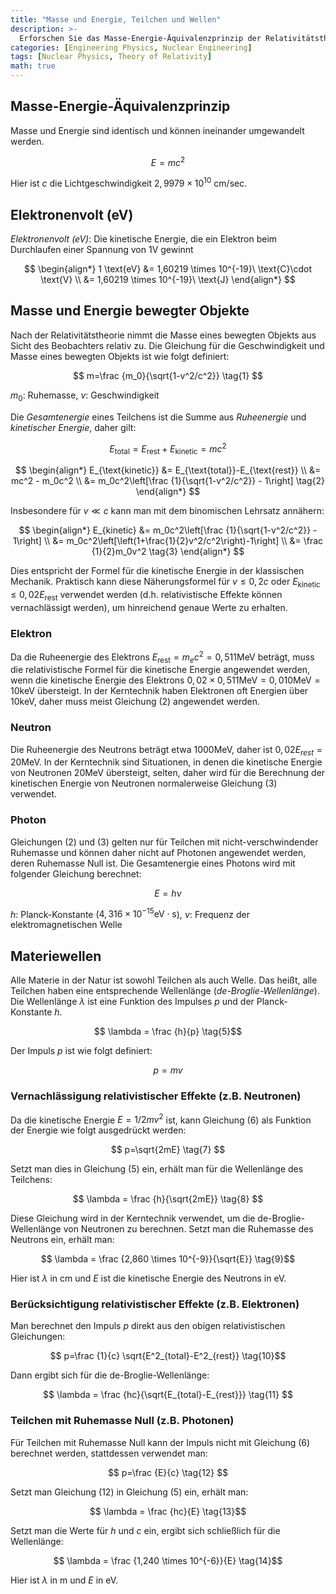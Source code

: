 ```yaml
---
title: "Masse und Energie, Teilchen und Wellen"
description: >-
  Erforschen Sie das Masse-Energie-Äquivalenzprinzip der Relativitätstheorie und berechnen Sie die Energie eines bewegten Elektrons unter Berücksichtigung relativistischer Effekte.
categories: [Engineering Physics, Nuclear Engineering]
tags: [Nuclear Physics, Theory of Relativity]
math: true
---
```


## Masse-Energie-Äquivalenzprinzip
Masse und Energie sind identisch und können ineinander umgewandelt werden.

$$ E=mc^2 $$

Hier ist $c$ die Lichtgeschwindigkeit $2,9979 \times 10^{10}\ \text{cm/sec}$.

## Elektronenvolt (eV)
*Elektronenvolt (eV)*: Die kinetische Energie, die ein Elektron beim Durchlaufen einer Spannung von 1V gewinnt

$$
\begin{align*} 
1 \text{eV} &= 1,60219 \times 10^{-19}\ \text{C}\cdot \text{V}
\\ &= 1,60219 \times 10^{-19}\ \text{J}
\end{align*}
$$

## Masse und Energie bewegter Objekte
Nach der Relativitätstheorie nimmt die Masse eines bewegten Objekts aus Sicht des Beobachters relativ zu. Die Gleichung für die Geschwindigkeit und Masse eines bewegten Objekts ist wie folgt definiert:

$$ m=\frac {m_0}{\sqrt{1-v^2/c^2}} \tag{1} $$

$m_0$: Ruhemasse, $v$: Geschwindigkeit

Die *Gesamtenergie* eines Teilchens ist die Summe aus *Ruheenergie* und *kinetischer Energie*, daher gilt:

$$ E_{\text{total}} = E_{\text{rest}}+E_{\text{kinetic}} = mc^2$$

$$
\begin{align*}
E_{\text{kinetic}} &= E_{\text{total}}-E_{\text{rest}}
\\ &= mc^2 - m_0c^2
\\ &= m_0c^2\left[\frac {1}{\sqrt{1-v^2/c^2}} - 1\right] \tag{2}
\end{align*}
$$

Insbesondere für $v\ll c$ kann man mit dem binomischen Lehrsatz annähern:

$$
\begin{align*}
E_{kinetic} &= m_0c^2\left[\frac {1}{\sqrt{1-v^2/c^2}} - 1\right]
\\ &= m_0c^2\left[\left(1+\frac{1}{2}v^2/c^2\right)-1\right]
\\ &= \frac {1}{2}m_0v^2 \tag{3}
\end{align*}
$$

Dies entspricht der Formel für die kinetische Energie in der klassischen Mechanik. Praktisch kann diese Näherungsformel für $v\leq 0,2c$ oder $E_{\text{kinetic}} \leq 0,02E_{\text{rest}}$ verwendet werden (d.h. relativistische Effekte können vernachlässigt werden), um hinreichend genaue Werte zu erhalten.

### Elektron
Da die Ruheenergie des Elektrons $E_{\text{rest}}=m_ec^2=0,511 \text{MeV}$ beträgt, muss die relativistische Formel für die kinetische Energie angewendet werden, wenn die kinetische Energie des Elektrons $0,02\times 0,511 \text{MeV}=0,010 \text{MeV}=10 \text{keV}$ übersteigt. In der Kerntechnik haben Elektronen oft Energien über 10keV, daher muss meist Gleichung (2) angewendet werden.

### Neutron
Die Ruheenergie des Neutrons beträgt etwa 1000MeV, daher ist $0,02E_{rest}=20\text{MeV}$. In der Kerntechnik sind Situationen, in denen die kinetische Energie von Neutronen 20MeV übersteigt, selten, daher wird für die Berechnung der kinetischen Energie von Neutronen normalerweise Gleichung (3) verwendet.

### Photon
Gleichungen (2) und (3) gelten nur für Teilchen mit nicht-verschwindender Ruhemasse und können daher nicht auf Photonen angewendet werden, deren Ruhemasse Null ist. Die Gesamtenergie eines Photons wird mit folgender Gleichung berechnet:

$$ E = h\nu \tag{4} $$

$h$: Planck-Konstante ($4,316 \times 10^{-15} \text{eV}\cdot\text{s}$), $\nu$: Frequenz der elektromagnetischen Welle

## Materiewellen
Alle Materie in der Natur ist sowohl Teilchen als auch Welle. Das heißt, alle Teilchen haben eine entsprechende Wellenlänge (*de-Broglie-Wellenlänge*). Die Wellenlänge $\lambda$ ist eine Funktion des Impulses $p$ und der Planck-Konstante $h$.

$$ \lambda = \frac {h}{p} \tag{5}$$

Der Impuls $p$ ist wie folgt definiert:

$$ p = mv \tag{6} $$

### Vernachlässigung relativistischer Effekte (z.B. Neutronen)
Da die kinetische Energie $E=1/2 mv^2$ ist, kann Gleichung (6) als Funktion der Energie wie folgt ausgedrückt werden:

$$ p=\sqrt{2mE} \tag{7} $$

Setzt man dies in Gleichung (5) ein, erhält man für die Wellenlänge des Teilchens:

$$ \lambda = \frac {h}{\sqrt{2mE}} \tag{8} $$

Diese Gleichung wird in der Kerntechnik verwendet, um die de-Broglie-Wellenlänge von Neutronen zu berechnen. Setzt man die Ruhemasse des Neutrons ein, erhält man:

$$ \lambda = \frac {2,860 \times 10^{-9}}{\sqrt{E}} \tag{9}$$

Hier ist $\lambda$ in cm und $E$ ist die kinetische Energie des Neutrons in eV.

### Berücksichtigung relativistischer Effekte (z.B. Elektronen)
Man berechnet den Impuls $p$ direkt aus den obigen relativistischen Gleichungen:

$$ p=\frac {1}{c} \sqrt{E^2_{total}-E^2_{rest}} \tag{10}$$

Dann ergibt sich für die de-Broglie-Wellenlänge:

$$ \lambda = \frac {hc}{\sqrt{E_{total}-E_{rest}}} \tag{11} $$

### Teilchen mit Ruhemasse Null (z.B. Photonen)
Für Teilchen mit Ruhemasse Null kann der Impuls nicht mit Gleichung (6) berechnet werden, stattdessen verwendet man:

$$ p=\frac {E}{c} \tag{12} $$

Setzt man Gleichung (12) in Gleichung (5) ein, erhält man:

$$ \lambda = \frac {hc}{E} \tag{13}$$

Setzt man die Werte für $h$ und $c$ ein, ergibt sich schließlich für die Wellenlänge:

$$ \lambda = \frac {1,240 \times 10^{-6}}{E} \tag{14}$$

Hier ist $\lambda$ in m und $E$ in eV.